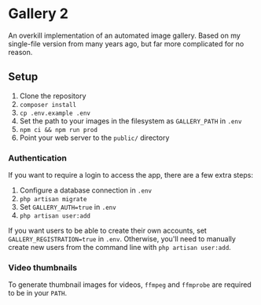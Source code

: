 # Gallery 2

An overkill implementation of an automated image gallery. Based on my single-file version from many years ago, but far more complicated for no reason.

## Setup

1. Clone the repository
2. `composer install`
3. `cp .env.example .env`
4. Set the path to your images in the filesystem as `GALLERY_PATH` in `.env`
5. `npm ci && npm run prod`
6. Point your web server to the `public/` directory

### Authentication

If you want to require a login to access the app, there are a few extra steps:

1. Configure a database connection in `.env`
2. `php artisan migrate`
3. Set `GALLERY_AUTH=true` in `.env`
4. `php artisan user:add`

If you want users to be able to create their own accounts, set `GALLERY_REGISTRATION=true` in `.env`. Otherwise, you'll need to manually create new users from the command line with `php artisan user:add`.

### Video thumbnails

To generate thumbnail images for videos, `ffmpeg` and `ffmprobe` are required to be in your `PATH`.
